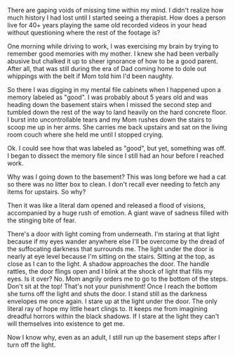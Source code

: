 There are gaping voids of missing time within my mind. I didn't realize how much history I had lost until I started seeing a therapist. How does a person live for 40+ years playing the same old recorded videos in your head without questioning where the rest of the footage is?

One morning while driving to work, I was exercising my brain by trying to remember good memories with my mother. I knew she had been verbally abusive but chalked it up to sheer ignorance of how to be a good parent. After all, that was still during the era of Dad coming home to dole out whippings with the belt if Mom told him I'd been naughty. 

So there I was digging in my mental file cabinets when I happened upon a memory labeled as "good". I was probably about 5 years old and was heading down the basement stairs when I missed the second step and tumbled down the rest of the way to land heavily on the hard concrete floor. I burst into uncontrollable tears and my Mom rushes down the stairs to scoop me up in her arms. She carries me back upstairs and sat  on the living room couch where she held me until I stopped crying. 

Ok. I could see how that was labeled as "good", but yet, something was off. I began to dissect the memory file since I still had an hour before I reached work. 

Why was I going down to the basement? This was long before we had a cat so there was no litter box to clean. I don't recall ever needing to fetch any items for upstairs. So why?

Then it was like a literal dam opened and released a flood of visions, accompanied by a huge rush of emotion. A giant wave of sadness filled with the stinging bite of fear. 

There's a door with light coming from underneath. I'm staring at that light because if my eyes wander anywhere else I'll be overcome by the dread of the suffocating darkness that surrounds me. The light under the door is nearly at eye level because I'm sitting on the stairs. Sitting at the top, as close as I can to the light. A shadow approaches the door. The handle rattles, the door flings open and I blink at the shock of light that fills my eyes. Is it over? No. Mom angrily orders me to go to the bottom of the steps. Don't sit at the top! That's not your punishment! Once I reach the bottom she turns off the light and shuts the door. I stand still as the darkness envelopes me once again. I stare up at the light under the door. The only literal ray of hope my little heart clings to. It keeps me from imagining dreadful horrors within the black shadows. If I stare at the light they can't will themselves into existence to get me.

Now I know why, even as an adult, I still run up the basement steps after I turn off the light.